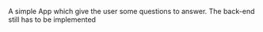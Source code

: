 A simple App which give the user some questions to answer. The back-end still has to be implemented

